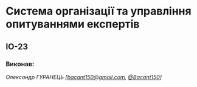 # Система організації та управління опитуваннями експертів

## ІО-23

### Виконав:
*Олександр ГУРАНЕЦЬ [bacant150@gmail.com, [@Bacant150](https://t.me/Bacant150)]*

